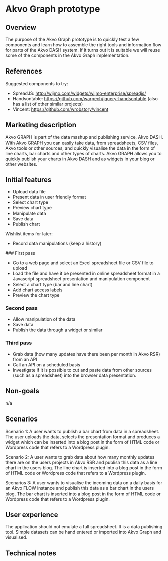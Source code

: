 # Akvo Graph prototype

## Overview

The purpose of the Akvo Graph prototype is to quickly test a few components and learn how to assemble the right tools and information flow for parts of the Akvo DASH system. If it turns out it is suitable we will reuse some of the components in the Akvo Graph implementation. 

## References

Suggested components to try:

- SpreadJS: http://wijmo.com/widgets/wijmo-enterprise/spreadjs/
- Handsontable: https://github.com/warpech/jquery-handsontable (also has a list of other similar projects)
- Vincent: https://github.com/wrobstory/vincent


## Marketing description

Akvo GRAPH is part of the data mashup and publishing service, Akvo DASH. With Akvo GRAPH you can easily take data, from spreadsheets, CSV files, Akvo tools or other sources, and quickly visualise the data in the form of line charts, bar charts and other types of charts. Akvo GRAPH allows you to quickly publish your charts in Akvo DASH and as widgets in your blog or other websites. 

## Initial features

- Upload data file
- Present data in user friendly format
- Select chart type
- Preview chart type
- Manipulate data
- Save data
- Publish chart

Wishlist items for later:

- Record data manipulations (keep a history)

### First pass

- Go to a web page and select an Excel spreadsheet file or CSV file to upload
- Load the file and have it be presented in online spreadsheet format in a Javascript spreadsheet presentation and manipulation component
- Select a chart type (bar and line chart)
- Add chart access labels
- Preview the chart type

### Second pass

- Allow manipulation of the data
- Save data
- Publish the data through a widget or similar

### Third pass

- Grab data (how many updates have there been per month in Akvo RSR) from an API
- Call an API on a scheduled basis
- Investigate if it is possible to cut and paste data from other sources (such as a spreadsheet) into the browser data presentation.

## Non-goals

n/a

## Scenarios

Scenario 1: A user wants to publish a bar chart from data in a spreadsheet. The user uploads the data, selects the presentation format and produces a widget which can be inserted into a blog post in the form of HTML code or Wordpress code that refers to a Wordpress plugin.

Scenario 2: A user wants to grab data about how many monthly updates there are on the users projects in Akvo RSR and publish this data as a line chart in the users blog. The line chart is inserted into a blog post in the form of HTML code or Wordpress code that refers to a Wordpress plugin.

Scenarios 3: A user wants to visualise the incoming data on a daily basis for an Akvo FLOW instance and publish this data as a bar chart in the users blog. The bar chart is inserted into a blog post in the form of HTML code or Wordpress code that refers to a Wordpress plugin.

## User experience

The application should not emulate a full spreadsheet. It is a data publishing tool. Simple datasets can be hand entered or imported into Akvo Graph and visualised. 

## Technical notes
